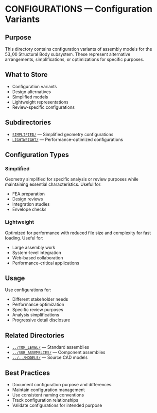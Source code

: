 # CONFIGURATIONS — Configuration Variants

## Purpose

This directory contains configuration variants of assembly models for the 53_00 Structural Body subsystem. These represent alternative arrangements, simplifications, or optimizations for specific purposes.

## What to Store

- Configuration variants
- Design alternatives
- Simplified models
- Lightweight representations
- Review-specific configurations

## Subdirectories

- [`SIMPLIFIED/`](./SIMPLIFIED/) — Simplified geometry configurations
- [`LIGHTWEIGHT/`](./LIGHTWEIGHT/) — Performance-optimized configurations

## Configuration Types

### Simplified
Geometry simplified for specific analysis or review purposes while maintaining essential characteristics. Useful for:
- FEA preparation
- Design reviews
- Integration studies
- Envelope checks

### Lightweight
Optimized for performance with reduced file size and complexity for fast loading. Useful for:
- Large assembly work
- System-level integration
- Web-based collaboration
- Performance-critical applications

## Usage

Use configurations for:
- Different stakeholder needs
- Performance optimization
- Specific review purposes
- Analysis simplifications
- Progressive detail disclosure

## Related Directories

- [`../TOP_LEVEL/`](../TOP_LEVEL/) — Standard assemblies
- [`../SUB_ASSEMBLIES/`](../SUB_ASSEMBLIES/) — Component assemblies
- [`../../MODELS/`](../../MODELS/) — Source CAD models

## Best Practices

- Document configuration purpose and differences
- Maintain configuration management
- Use consistent naming conventions
- Track configuration relationships
- Validate configurations for intended purpose
